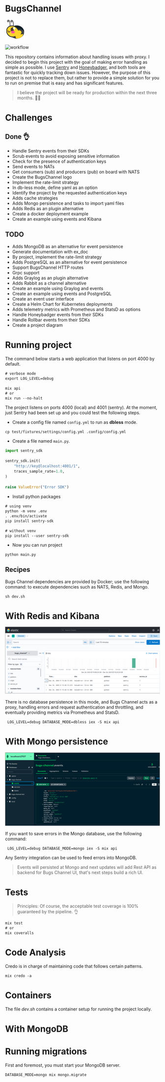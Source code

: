 # BugsChannel

![bugs channel logo](./images/logo.png)

![workflow](https://github.com/williampsena/bugs-channel/actions/workflows/main.yml/badge.svg)

This repository contains information about handling issues with proxy.
I decided to begin this project with the goal of making error handling as simple as possible.
I use [Sentry](https://sentry.io) and [Honeybadger](https://www.honeybadger.io), and both tools are fantastic for quickly tracking down issues. However, the purpose of this project is not to replace them, but rather to provide a simple solution for you to run on premise that is easy and has significant features.

> I believe the project will be ready for production within the next three months. 🙏🏾

# Challenges
## Done 👌

- Handle Sentry events from their SDKs
- Scrub events to avoid exposing sensitive information
- Check for the presence of authentication keys
- Send events to NATs
- Get consumers (sub) and producers (pub) on board with NATS
- Create the BugsChannel logo
- Implement the rate-limit strategy
- In db-less mode, define yaml as an option
- Identify the project by the requested authentication keys
- Adds cache strategies
- Adds Mongo persistence and tasks to import yaml files
- Adds Redis as an plugin alternative
- Create a docker deployment example
- Create an example using events and Kibana

## TODO

- Adds MongoDB as an alternative for event persistence
- Generate documentation with ex_doc
- By project, implement the rate-limit strategy
- Adds PostgreSQL as an alternative for event persistence
- Support BugsChannel HTTP routes
- Grpc support
- Adds Graylog as an plugin alternative
- Adds Rabbit as a channel alternative
- Create an example using Graylog and events
- Create an example using events and PostgreSQL
- Create an event user interface
- Create a Helm Chart for Kubernetes deployments
- Adds telemetry metrics with Prometheus and StatsD as options
- Handle Honeybadger events from their SDKs
- Handle Rollbar events from their SDKs
- Create a project diagram

# Running project

The command below starts a web application that listens on port 4000 by default.


```shell
# verbose mode
export LOG_LEVEL=debug

mix api
# or
mix run --no-halt
```

The project listens on ports 4000 (local) and 4001 (sentry). At the moment, just Sentry had been set up and you could test the following steps.

- Create a config file named `config.yml` to run as **dbless** mode.

```shell
cp test/fixtures/settings/config.yml .config/config.yml
```

- Create a file named `main.py`.

```python
import sentry_sdk

sentry_sdk.init(
    "http://key@localhost:4001/1",
    traces_sample_rate=1.0,
)

raise ValueError("Error SDK")
```

- Install python packages

```shell
# using venv
python -m venv .env
. .env/bin/activate
pip install sentry-sdk

# without venv
pip install --user sentry-sdk
```

- Now you can run project

```shell
python main.py
```

## Recipes

Bugs Channel dependencies are provided by Docker; use the following command: to execute dependencies such as NATS, Redis, and Mongo.

```shell
sh dev.sh
```

# With Redis and Kibana

![kibana example](./images/screenshots/kibana-example.png)

There is no database persistence in this mode, and Bugs Channel acts as a proxy, handling errors and request authentication and throttling, and eventually providing metrics via Prometheus and StatsD.

```shell
 LOG_LEVEL=debug DATABASE_MODE=dbless iex -S mix api
```

# With Mongo persistence

![mongo example](./images/screenshots/mongo-example.png)

If you want to save errors in the Mongo database, use the following command:

```shell
 LOG_LEVEL=debug DATABASE_MODE=mongo iex -S mix api
```

Any Sentry integration can be used to feed errors into MongoDB.

> Events will persisted at Mongo and next updates will add Rest API as backend for Bugs Channel UI, that's next steps build a rich UI.


# Tests

> Principles: Of course, the acceptable test coverage is 100% guaranteed by the pipeline. 👌

```shell
mix test
# or
mix coveralls
```

# Code Analysis

Credo is in charge of maintaining code that follows certain patterns.

```shell
mix credo -a
```

# Containers

The file *dev.sh* contains a container setup for running the project locally.


# With MongoDB
# Running migrations

First and foremost, you must start your MongoDB server.

```shell
DATABASE_MODE=mongo mix mongo.migrate
```
